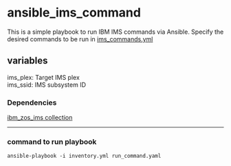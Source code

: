 # ansible_ims_command
This is a simple playbook to run IBM IMS commands via Ansible.
Specify the desired commands to be run in [ims_commands.yml](ims_commands.yml)

## variables
ims_plex: Target IMS plex  
ims_ssid: IMS subsystem ID
  
  
### Dependencies
[ibm_zos_ims collection](https://galaxy.ansible.com/ibm/ibm_zos_ims)  
  
  
---
### command to run playbook
```ansible-playbook -i inventory.yml run_command.yaml```